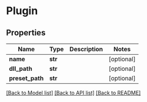 # Plugin

## Properties
Name | Type | Description | Notes
------------ | ------------- | ------------- | -------------
**name** | **str** |  | [optional] 
**dll_path** | **str** |  | [optional] 
**preset_path** | **str** |  | [optional] 

[[Back to Model list]](../README.md#documentation-for-models) [[Back to API list]](../README.md#documentation-for-api-endpoints) [[Back to README]](../README.md)

